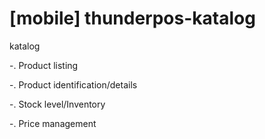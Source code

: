 # [mobile] thunderpos-katalog
katalog

-. Product listing

-. Product identification/details

-. Stock level/Inventory

-. Price management

